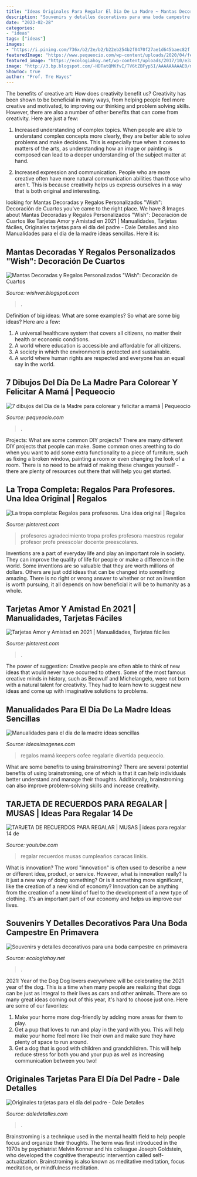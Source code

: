 ```yaml
---
title: "Ideas Originales Para Regalar El Dia De La Madre ~ Mantas Decoradas Y Regalos Personalizados &quot;wish&quot;: Decoración De Cuartos"
description: "Souvenirs y detalles decorativos para una boda campestre en primavera"
date: "2023-02-28"
categories:
- "ideas"
tags: ["ideas"]
images:
- "https://i.pinimg.com/736x/b2/2e/b2/b22eb254b2f0470f27ae1d645baec82f.jpg"
featuredImage: "https://www.pequeocio.com/wp-content/uploads/2020/04/feliz-dia-de-la-madre-dibujos-para-colorear.jpg"
featured_image: "https://ecologiahoy.net/wp-content/uploads/2017/10/e3a84927963bb8c4b04dbd2558a02e48.jpg"
image: "http://3.bp.blogspot.com/-HDTatQMKfvI/TV6tZBFyp5I/AAAAAAAAAE0/m3O8zDvxIjM/w1200-h630-p-k-no-nu/habitacion-hesperia-finisterre-072008.jpg"
ShowToc: true
author: "Prof. Tre Hayes"
---
```



The benefits of creative art: How does creativity benefit us?
Creativity has been shown to be beneficial in many ways, from helping people feel more creative and motivated, to improving our thinking and problem solving skills. However, there are also a number of other benefits that can come from creativity. Here are just a few: 
1. Increased understanding of complex topics. When people are able to understand complex concepts more clearly, they are better able to solve problems and make decisions. This is especially true when it comes to matters of the arts, as understanding how an image or painting is composed can lead to a deeper understanding of the subject matter at hand. 

2. Increased expression and communication. People who are more creative often have more natural communication abilities than those who aren’t. This is because creativity helps us express ourselves in a way that is both original and interesting.

	

		
looking for Mantas Decoradas y Regalos Personalizados &quot;Wish&quot;: Decoración de Cuartos you've came to the right place. We have 8 Images about Mantas Decoradas y Regalos Personalizados &quot;Wish&quot;: Decoración de Cuartos like Tarjetas Amor y Amistad en 2021 | Manualidades, Tarjetas fáciles, Originales tarjetas para el día del padre - Dale Detalles and also Manualidades para el dia de la madre ideas sencillas. Here it is:
		
    
## Mantas Decoradas Y Regalos Personalizados &quot;Wish&quot;: Decoración De Cuartos

<img loading=lazy src="http://3.bp.blogspot.com/-HDTatQMKfvI/TV6tZBFyp5I/AAAAAAAAAE0/m3O8zDvxIjM/w1200-h630-p-k-no-nu/habitacion-hesperia-finisterre-072008.jpg" onerror="this.onerror=null;this.src='https://tse2.mm.bing.net/th?id=OIP.cRkWqEi46cq0Vc86yoi67wHaFj&amp;pid=15.1';" alt="Mantas Decoradas y Regalos Personalizados &quot;Wish&quot;: Decoración de Cuartos">

_Source: wishver.blogspot.com_

>. 

	

Definition of big ideas: What are some examples?
So what are some big ideas? Here are a few: 
1. A universal healthcare system that covers all citizens, no matter their health or economic conditions. 
2. A world where education is accessible and affordable for all citizens. 
3. A society in which the environment is protected and sustainable. 
4. A world where human rights are respected and everyone has an equal say in the world.

    
## 7 Dibujos Del Día De La Madre Para Colorear Y Felicitar A Mamá | Pequeocio

<img loading=lazy src="https://www.pequeocio.com/wp-content/uploads/2020/04/feliz-dia-de-la-madre-dibujos-para-colorear.jpg" onerror="this.onerror=null;this.src='https://tse2.mm.bing.net/th?id=OIP.ublxk4D7DRa86o-HPY-6lgHaKe&amp;pid=15.1';" alt="7 dibujos del Día de la Madre para colorear y felicitar a mamá | Pequeocio">

_Source: pequeocio.com_

>. 

	

Projects: What are some common DIY projects?
There are many different DIY projects that people can make. Some common ones areething to do when you want to add some extra functionality to a piece of furniture, such as fixing a broken window, painting a room or even changing the look of a room. There is no need to be afraid of making these changes yourself - there are plenty of resources out there that will help you get started.

    
## La Tropa Completa: Regalos Para Profesores. Una Idea Original | Regalos

<img loading=lazy src="https://i.pinimg.com/736x/b2/2e/b2/b22eb254b2f0470f27ae1d645baec82f.jpg" onerror="this.onerror=null;this.src='https://tse1.mm.bing.net/th?id=OIP.rboLHBlzbF42BpvaLoFSMwHaLH&amp;pid=15.1';" alt="La tropa completa: Regalos para profesores. Una idea original | Regalos">

_Source: pinterest.com_

>profesores agradecimiento tropa profes profesora maestras regalar profesor profe preescolar docente preescolares. 

	

Inventions are a part of everyday life and play an important role in society. They can improve the quality of life for people or make a difference in the world. Some inventions are so valuable that they are worth millions of dollars. Others are just odd ideas that can be changed into something amazing. There is no right or wrong answer to whether or not an invention is worth pursuing, it all depends on how beneficial it will be to humanity as a whole.

    
## Tarjetas Amor Y Amistad En 2021 | Manualidades, Tarjetas Fáciles

<img loading=lazy src="https://i.pinimg.com/736x/f3/85/41/f3854122b346da1d8d1b20017191915d.jpg" onerror="this.onerror=null;this.src='https://tse2.mm.bing.net/th?id=OIP.84q_VxSIaLEEyKkz81HFIgHaLH&amp;pid=15.1';" alt="Tarjetas Amor y Amistad en 2021 | Manualidades, Tarjetas fáciles">

_Source: pinterest.com_

>. 

	

The power of suggestion:
Creative people are often able to think of new ideas that would never have occurred to others. Some of the most famous creative minds in history, such as Beowulf and Michelangelo, were not born with a natural talent for creativity. They had to learn how to suggest new ideas and come up with imaginative solutions to problems.

    
## Manualidades Para El Dia De La Madre Ideas Sencillas

<img loading=lazy src="https://ideasimagenes.com/wp-content/uploads/2016/09/222d3d4fff6492b99e714cd1611a27da.jpg" onerror="this.onerror=null;this.src='https://tse4.mm.bing.net/th?id=OIP.Ii09T_9kkrmecUzRYRon2gHaPK&amp;pid=15.1';" alt="Manualidades para el dia de la madre ideas sencillas">

_Source: ideasimagenes.com_

>regalos mamá keepers cofee regalarle divertida pequeocio. 

	

What are some benefits to using brainstroming?
There are several potential benefits of using brainstroming, one of which is that it can help individuals better understand and manage their thoughts. Additionally, brainstroming can also improve problem-solving skills and increase creativity.

    
## TARJETA DE RECUERDOS PARA REGALAR | MUSAS | Ideas Para Regalar 14 De

<img loading=lazy src="http://i.ytimg.com/vi/WU2TxEROEY4/maxresdefault.jpg" onerror="this.onerror=null;this.src='https://tse2.mm.bing.net/th?id=OIP.Mj1D4bOvtxugPRO3dY-YLgHaEK&amp;pid=15.1';" alt="TARJETA DE RECUERDOS PARA REGALAR | MUSAS | ideas para regalar 14 de">

_Source: youtube.com_

>regalar recuerdos musas cumpleaños caracas linkis. 

	

What is innovation?
The word "innovation" is often used to describe a new or different idea, product, or service. However, what is innovation really? Is it just a new way of doing something? Or is it something more significant, like the creation of a new kind of economy?
Innovation can be anything from the creation of a new kind of fuel to the development of a new type of clothing. It's an important part of our economy and helps us improve our lives.

    
## Souvenirs Y Detalles Decorativos Para Una Boda Campestre En Primavera

<img loading=lazy src="https://ecologiahoy.net/wp-content/uploads/2017/10/e3a84927963bb8c4b04dbd2558a02e48.jpg" onerror="this.onerror=null;this.src='https://tse4.mm.bing.net/th?id=OIP.46hJJ5Y7uMSwTb0lWKAuSAHaLH&amp;pid=15.1';" alt="Souvenirs y detalles decorativos para una boda campestre en primavera">

_Source: ecologiahoy.net_

>. 

	

2021: Year of the Dog
Dog lovers everywhere will be celebrating the 2021 year of the dog. This is a time when many people are realizing that dogs can be just as integral to their lives as cars and other animals. There are so many great ideas coming out of this year, it's hard to choose just one. Here are some of our favorites: 
1) Make your home more dog-friendly by adding more areas for them to play.
2) Get a pup that loves to run and play in the yard with you. This will help make your home feel more like their own and make sure they have plenty of space to run around. 
3) Get a dog that is good with children and grandchildren. This will help reduce stress for both you and your pup as well as increasing communication between you two!

    
## Originales Tarjetas Para El Día Del Padre - Dale Detalles

<img loading=lazy src="https://i2.wp.com/www.daledetalles.com/wp-content/uploads/2017/06/tarjeta-dia-del-padre4-e1497372661916.jpg?resize=566%2C1182" onerror="this.onerror=null;this.src='https://tse2.mm.bing.net/th?id=OIP.TfsQD_idBXJNAVoba5-1lwHaPd&amp;pid=15.1';" alt="Originales tarjetas para el día del padre - Dale Detalles">

_Source: daledetalles.com_

>. 

	

Brainstroming is a technique used in the mental health field to help people focus and organize their thoughts. The term was first introduced in the 1970s by psychiatrist Melvin Konner and his colleague Joseph Goldstein, who developed the cognitive therapeutic intervention called self-actualization. Brainstroming is also known as meditative meditation, focus meditation, or mindfulness meditation.

